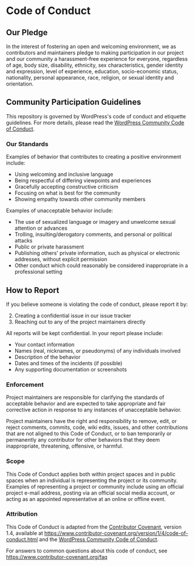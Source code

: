 # Code of Conduct

## Our Pledge

In the interest of fostering an open and welcoming environment, we as contributors and maintainers pledge to making participation in our project and our community a harassment-free experience for everyone, regardless of age, body size, disability, ethnicity, sex characteristics, gender identity and expression, level of experience, education, socio-economic status, nationality, personal appearance, race, religion, or sexual identity and orientation.

## Community Participation Guidelines

This repository is governed by WordPress's code of conduct and etiquette guidelines. For more details, please read the [WordPress Community Code of Conduct](https://make.wordpress.org/handbook/community-code-of-conduct/).

### Our Standards

Examples of behavior that contributes to creating a positive environment include:

* Using welcoming and inclusive language
* Being respectful of differing viewpoints and experiences
* Gracefully accepting constructive criticism
* Focusing on what is best for the community
* Showing empathy towards other community members

Examples of unacceptable behavior include:

* The use of sexualized language or imagery and unwelcome sexual attention or advances
* Trolling, insulting/derogatory comments, and personal or political attacks
* Public or private harassment
* Publishing others' private information, such as physical or electronic addresses, without explicit permission
* Other conduct which could reasonably be considered inappropriate in a professional setting

## How to Report

If you believe someone is violating the code of conduct, please report it by:

2. Creating a confidential issue in our issue tracker
3. Reaching out to any of the project maintainers directly

All reports will be kept confidential. In your report please include:

* Your contact information
* Names (real, nicknames, or pseudonyms) of any individuals involved
* Description of the behavior
* Dates and times of the incidents (if possible)
* Any supporting documentation or screenshots

### Enforcement

Project maintainers are responsible for clarifying the standards of acceptable behavior and are expected to take appropriate and fair corrective action in response to any instances of unacceptable behavior.

Project maintainers have the right and responsibility to remove, edit, or reject comments, commits, code, wiki edits, issues, and other contributions that are not aligned to this Code of Conduct, or to ban temporarily or permanently any contributor for other behaviors that they deem inappropriate, threatening, offensive, or harmful.

### Scope

This Code of Conduct applies both within project spaces and in public spaces when an individual is representing the project or its community. Examples of representing a project or community include using an official project e-mail address, posting via an official social media account, or acting as an appointed representative at an online or offline event.

### Attribution

This Code of Conduct is adapted from the [Contributor Covenant](https://www.contributor-covenant.org/), version 1.4, available at https://www.contributor-covenant.org/version/1/4/code-of-conduct.html and the [WordPress Community Code of Conduct](https://make.wordpress.org/handbook/community-code-of-conduct/).

For answers to common questions about this code of conduct, see https://www.contributor-covenant.org/faq 
